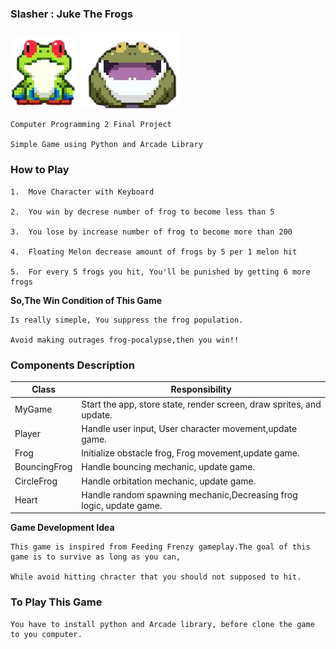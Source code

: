 ### Slasher : Juke The Frogs

![alt text](https://raw.githubusercontent.com/patdpat/slasher/master/images/frog/frog1.png)
![alt text](https://raw.githubusercontent.com/patdpat/slasher/master/images/frog/frog4.png)

    Computer Programming 2 Final Project

    Simple Game using Python and Arcade Library

### How to Play

    1.  Move Character with Keyboard

    2.  You win by decrese number of frog to become less than 5

    3.  You lose by increase number of frog to become more than 200

    4.  Floating Melon decrease amount of frogs by 5 per 1 melon hit

    5.  For every 5 frogs you hit, You'll be punished by getting 6 more frogs

**So,The Win Condition of This Game**

    Is really simeple, You suppress the frog population.

    Avoid making outrages frog-pocalypse,then you win!!

### Components Description

| Class        | Responsibility                                                       |
| ------------ | -------------------------------------------------------------------- |
| MyGame       | Start the app, store state, render screen, draw sprites, and update. |
| Player       | Handle user input, User character movement,update game.              |
| Frog         | Initialize obstacle frog, Frog movement,update game.                 |
| BouncingFrog | Handle bouncing mechanic, update game.                               |
| CircleFrog   | Handle orbitation mechanic, update game.                             |
| Heart        | Handle random spawning mechanic,Decreasing frog logic, update game.  |

**Game Development Idea**

    This game is inspired from Feeding Frenzy gameplay.The goal of this game is to survive as long as you can,

    While avoid hitting chracter that you should not supposed to hit.

### To Play This Game

    You have to install python and Arcade library, before clone the game to you computer.
